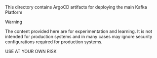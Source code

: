This directory contains ArgoCD artifacts for deploying the main Kafka Platform

> [!WARNING]
> The content provided here are for experimentation and learning. It is not intended for production systems and in many cases may ignore security configurations required for production systems.
>
> USE AT YOUR OWN RISK

